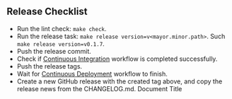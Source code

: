 ## Release Checklist

- Run the lint check: `make check`.
- Run the release task: `make release version=v<mayor.minor.path>`. Such `make release version=v0.1.7`.
- Push the release commit.
- Check if [Continuous Integration](https://github.com/azzamsa/rust-graphql/actions/workflows/ci.yml) workflow is completed successfully.
- Push the release tags.
- Wait for [Continuous Deployment](https://github.com/azzamsa/rust-graphql/actions/workflows/cd.yml) workflow to finish.
- Create a new GitHub release with the created tag above, and copy the release news from the CHANGELOG.md.
  Document Title
